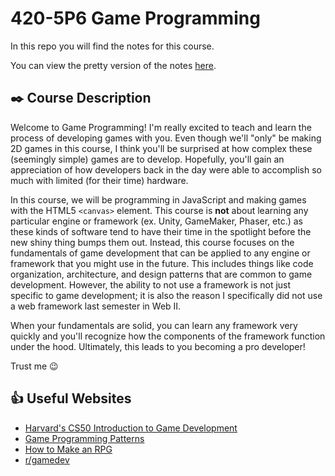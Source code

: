 # 420-5P6 Game Programming

In this repo you will find the notes for this course.

You can view the pretty version of the notes [here](https://jac-cs-game-programming-fall22.github.io/Notes).

## ✒️ Course Description

Welcome to Game Programming! I'm really excited to teach and learn the process of developing games with you. Even though we'll "only" be making 2D games in this course, I think you'll be surprised at how complex these (seemingly simple) games are to develop. Hopefully, you'll gain an appreciation of how developers back in the day were able to accomplish so much with limited (for their time) hardware.

In this course, we will be programming in JavaScript and making games with the HTML5 `<canvas>` element. This course is **not** about learning any particular engine or framework (ex. Unity, GameMaker, Phaser, etc.) as these kinds of software tend to have their time in the spotlight before the new shiny thing bumps them out. Instead, this course focuses on the fundamentals of game development that can be applied to any engine or framework that you might use in the future. This includes things like code organization, architecture, and design patterns that are common to game development. However, the ability to not use a framework is not just specific to game development; it is also the reason I specifically did not use a web framework last semester in Web II.

When your fundamentals are solid, you can learn any framework very quickly and you'll recognize how the components of the framework function under the hood. Ultimately, this leads to you becoming a pro developer!

Trust me 😉

## 👍 Useful Websites

- [Harvard's CS50 Introduction to Game Development](https://cs50.harvard.edu/games/2018/)
- [Game Programming Patterns](https://gameprogrammingpatterns.com)
- [How to Make an RPG](https://howtomakeanrpg.com/)
- [r/gamedev](https://www.reddit.com/r/gamedev)
